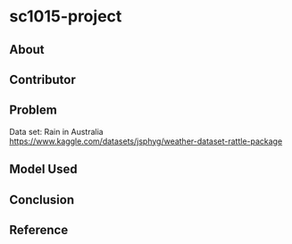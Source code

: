 # sc1015-project
## About
## Contributor
## Problem
Data set: Rain in Australia
https://www.kaggle.com/datasets/jsphyg/weather-dataset-rattle-package
## Model Used
## Conclusion
## Reference
